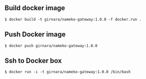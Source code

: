 ## Build docker image

    $ docker build -t girnara/nameko-gateway:1.0.0 -f docker.run .


## Push Docker image
    $ docker push girnara/nameko-gateway:1.0.0


## Ssh to Docker box
 ```$ docker run -i -t girnara/nameko-gateway:1.0.0 /bin/bash```
